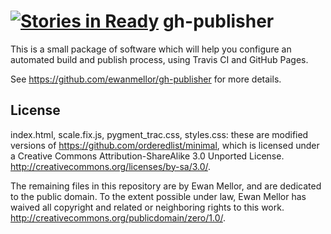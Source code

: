[![Stories in Ready](https://badge.waffle.io/benyomin/benyomin.github.io.png?label=ready&title=Ready)](https://waffle.io/benyomin/benyomin.github.io)
gh-publisher
============

This is a small package of software which will help you configure an
automated build and publish process, using Travis CI and GitHub Pages.

See https://github.com/ewanmellor/gh-publisher for more details.


License
-------

index.html, scale.fix.js, pygment_trac.css, styles.css: these are modified
versions of https://github.com/orderedlist/minimal, which is licensed under a
Creative Commons Attribution-ShareAlike 3.0 Unported License.
http://creativecommons.org/licenses/by-sa/3.0/.

The remaining files in this repository are by Ewan Mellor, and are dedicated
to the public domain.
To the extent possible under law, Ewan Mellor has waived all copyright and
related or neighboring rights to this work.
http://creativecommons.org/publicdomain/zero/1.0/.
